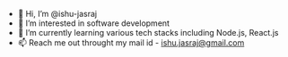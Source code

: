 - 👋 Hi, I’m @ishu-jasraj
- 👀 I’m interested in software development
- 🌱 I’m currently learning various tech stacks including Node.js, React.js
- 📫 Reach me out throught my mail id - ishu.jasraj@gmail.com

<!---
ishu-jasraj/ishu-jasraj is a ✨ special ✨ repository because its `README.md` (this file) appears on your GitHub profile.
You can click the Preview link to take a look at your changes.
--->
